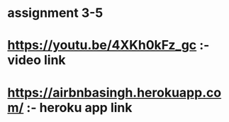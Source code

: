 ﻿# assignment 3-5
# https://youtu.be/4XKh0kFz_gc :- video link
# https://airbnbasingh.herokuapp.com/ :- heroku app link


